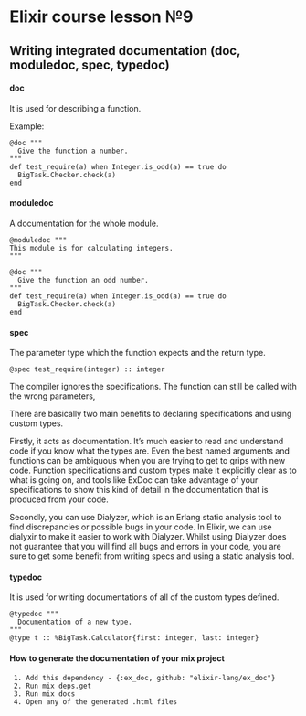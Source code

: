 # Elixir course lesson №9

## Writing integrated documentation (doc, moduledoc, spec, typedoc) 


#### doc
It is used for describing a function.

Example:
```
@doc """
  Give the function a number.
"""
def test_require(a) when Integer.is_odd(a) == true do
  BigTask.Checker.check(a)
end
```

#### moduledoc

A documentation for the whole module.
```
@moduledoc """
This module is for calculating integers.
"""

@doc """
  Give the function an odd number.
"""
def test_require(a) when Integer.is_odd(a) == true do
  BigTask.Checker.check(a)
end
```
#### spec
The parameter type which the function expects and the return type.
```
@spec test_require(integer) :: integer
```

The compiler ignores the specifications. The function can still be called with the wrong parameters,

There are basically two main benefits to declaring specifications and using custom types.

Firstly, it acts as documentation. It’s much easier to read and understand code if you know what the types are. Even the best named arguments and functions can be ambiguous when you are trying to get to grips with new code. Function specifications and custom types make it explicitly clear as to what is going on, and tools like ExDoc can take advantage of your specifications to show this kind of detail in the documentation that is produced from your code.

Secondly, you can use Dialyzer, which is an Erlang static analysis tool to find discrepancies or possible bugs in your code. In Elixir, we can use dialyxir to make it easier to work with Dialyzer. Whilst using Dialyzer does not guarantee that you will find all bugs and errors in your code, you are sure to get some benefit from writing specs and using a static analysis tool.

#### typedoc

It is used for writing documentations of all of the custom types defined.
```
@typedoc """
  Documentation of a new type.
"""
@type t :: %BigTask.Calculator{first: integer, last: integer}
```


#### How to generate the documentation of your mix project

```
 1. Add this dependency - {:ex_doc, github: "elixir-lang/ex_doc"}
 2. Run mix deps.get
 3. Run mix docs
 4. Open any of the generated .html files
```
